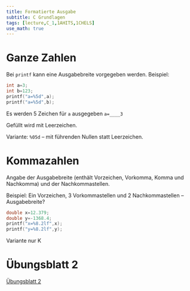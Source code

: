 ```yaml
---
title: Formatierte Ausgabe
subtitle: C Grundlagen
tags: [lecture,C_1,1AHITS,1CHELS]
use_math: true
---
```




# Ganze Zahlen

Bei `printf` kann eine Ausgabebreite vorgegeben werden.
Beispiel:

```c
int a=3;
int b=123;
printf("a=%5d",a);
printf("a=%5d",b);
```

Es werden 5 Zeichen für `a` ausgegeben `a=____3`

Gefüllt wird mit Leerzeichen.

Variante: `%05d` – mit führenden Nullen statt Leerzeichen.

# Kommazahlen

Angabe der Ausgabebreite (enthält Vorzeichen, Vorkomma, Komma und Nachkomma) und der Nachkommastellen.

Beispiel:
Ein Vorzeichen, 3 Vorkommastellen und 2 Nachkommastellen – Ausgabebreite?

```c
double x=12.379;
double y=-1368.4;
printf("x=%8.2lf",x);
printf("y=%8.2lf",y);
```

Variante nur K




# Übungsblatt 2

[Übungsblatt 2](05_Anfang_ue02)

